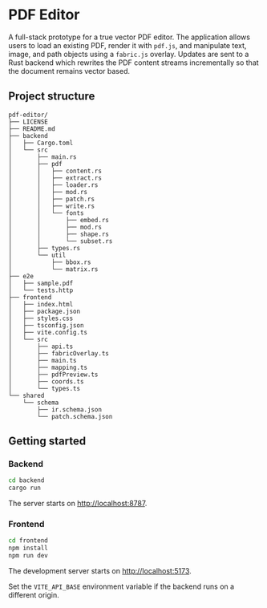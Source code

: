 # PDF Editor

A full-stack prototype for a true vector PDF editor. The application allows users to load an existing PDF, render it with `pdf.js`, and manipulate text, image, and path objects using a `fabric.js` overlay. Updates are sent to a Rust backend which rewrites the PDF content streams incrementally so that the document remains vector based.

## Project structure

```
pdf-editor/
├── LICENSE
├── README.md
├── backend
│   ├── Cargo.toml
│   └── src
│       ├── main.rs
│       ├── pdf
│       │   ├── content.rs
│       │   ├── extract.rs
│       │   ├── loader.rs
│       │   ├── mod.rs
│       │   ├── patch.rs
│       │   ├── write.rs
│       │   └── fonts
│       │       ├── embed.rs
│       │       ├── mod.rs
│       │       ├── shape.rs
│       │       └── subset.rs
│       ├── types.rs
│       └── util
│           ├── bbox.rs
│           └── matrix.rs
├── e2e
│   ├── sample.pdf
│   └── tests.http
├── frontend
│   ├── index.html
│   ├── package.json
│   ├── styles.css
│   ├── tsconfig.json
│   ├── vite.config.ts
│   └── src
│       ├── api.ts
│       ├── fabricOverlay.ts
│       ├── main.ts
│       ├── mapping.ts
│       ├── pdfPreview.ts
│       ├── coords.ts
│       └── types.ts
└── shared
    └── schema
        ├── ir.schema.json
        └── patch.schema.json
```

## Getting started

### Backend

```bash
cd backend
cargo run
```

The server starts on <http://localhost:8787>.

### Frontend

```bash
cd frontend
npm install
npm run dev
```

The development server starts on <http://localhost:5173>.

Set the `VITE_API_BASE` environment variable if the backend runs on a different origin.
